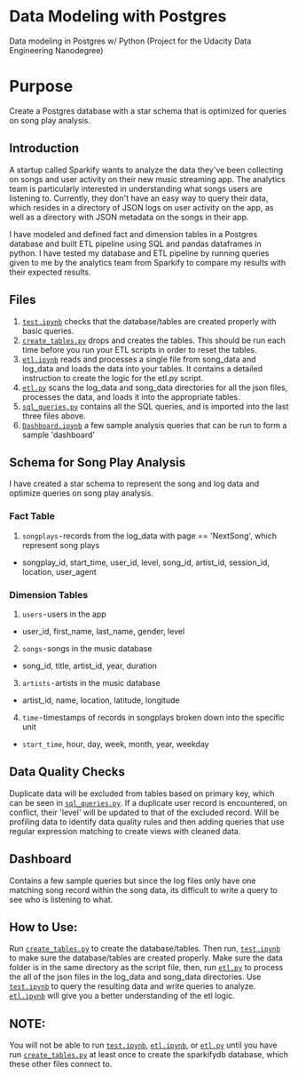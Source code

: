 # Data Modeling with Postgres
Data modeling in Postgres w/ Python (Project for the Udacity Data Engineering Nanodegree)

# Purpose
Create a Postgres database with a star schema that is optimized for queries on song play analysis.

## Introduction
A startup called Sparkify wants to analyze the data they've been collecting on songs and user activity on their new music streaming app. The analytics team is particularly interested in understanding what songs users are listening to. Currently, they don't have an easy way to query their data, which resides in a directory of JSON logs on user activity on the app, as well as a directory with JSON metadata on the songs in their app.

I have modeled and defined fact and dimension tables in a Postgres database and built ETL pipeline using SQL and pandas dataframes in python. I have tested my database and ETL pipeline by running queries given to me by the analytics team from Sparkify to compare my results with their expected results. 

## Files
1. [`test.ipynb`](test.ipynb) checks that the database/tables are created properly with basic queries.
2. [`create_tables.py`](create_tables.py) drops and creates the tables. This should be run each time before you run your ETL scripts in order to reset the tables.
3. [`etl.ipynb`](etl.ipynb) reads and processes a single file from song_data and log_data and loads the data into your tables. It contains a detailed instruction to create the logic for the etl.py script.
4. [`etl.py`](etl.py) scans the log_data and song_data directories for all the json files, processes the data, and loads it into the appropriate tables.
5. [`sql_queries.py`](sql_queries.py) contains all the SQL queries, and is imported into the last three files above.
6. [`Dashboard.ipynb`](Dashboard.ipynb) a few sample analysis queries that can be run to form a sample 'dashboard'


## Schema for Song Play Analysis
I have created a star schema to represent the song and log data and optimize queries on song play analysis.

### Fact Table
1. `songplays` - records from the log_data with page == 'NextSong', which represent song plays
 - songplay_id, start_time, user_id, level, song_id, artist_id, session_id, location, user_agent

### Dimension Tables
1. `users` - users in the app
 - user_id, first_name, last_name, gender, level
2. `songs` - songs in the music database
 - song_id, title, artist_id, year, duration
3. `artists` - artists in the music database
 - artist_id, name, location, latitude, longitude
4. `time` - timestamps of records in songplays broken down into the specific unit
 - `start_time`, hour, day, week, month, year, weekday
 
## Data Quality Checks
Duplicate data will be excluded from tables based on primary key, which can be seen in [`sql_queries.py`](sql_queries.py). If a duplicate user record is encountered, on conflict, their 'level' will be updated to that of the excluded record. Will be profiling data to identify data quality rules and then adding queries that use regular expression matching to create views with cleaned data.

## Dashboard
Contains a few sample queries but since the log files only have one matching song record within the song data, its difficult to write a query to see who is listening to what.

## How to Use:
Run [`create_tables.py`](create_tables.py) to create the database/tables. Then run, [`test.ipynb`](test.ipynb) to make sure the database/tables are created properly. Make sure the data folder is in the same directory as the script file, then, run [`etl.py`](etl.py) to process the all of the json files in the log_data and song_data directories. Use [`test.ipynb`](test.ipynb) to query the resulting data and write queries to analyze. [`etl.ipynb`](etl.ipynb) will give you a better understanding of the etl logic.

## NOTE:
You will not be able to run [`test.ipynb`](test.ipynb), [`etl.ipynb`](etl.ipynb), or [`etl.py`](etl.py) until you have run [`create_tables.py`](create_tables.py) at least once to create the sparkifydb database, which these other files connect to.

